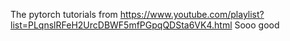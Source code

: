 The pytorch tutorials from
https://www.youtube.com/playlist?list=PLqnslRFeH2UrcDBWF5mfPGpqQDSta6VK4.html
Sooo good